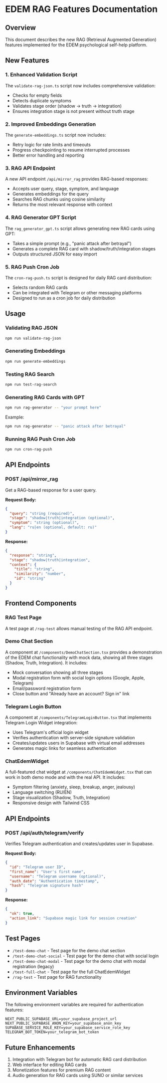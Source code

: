 # EDEM RAG Features Documentation

## Overview

This document describes the new RAG (Retrieval Augmented Generation) features implemented for the EDEM psychological self-help platform.

## New Features

### 1. Enhanced Validation Script

The `validate-rag-json.ts` script now includes comprehensive validation:

- Checks for empty fields
- Detects duplicate symptoms
- Validates stage order (shadow → truth → integration)
- Ensures integration stage is not present without truth stage

### 2. Improved Embeddings Generation

The `generate-embeddings.ts` script now includes:

- Retry logic for rate limits and timeouts
- Progress checkpointing to resume interrupted processes
- Better error handling and reporting

### 3. RAG API Endpoint

A new API endpoint `/api/mirror_rag` provides RAG-based responses:

- Accepts user query, stage, symptom, and language
- Generates embeddings for the query
- Searches RAG chunks using cosine similarity
- Returns the most relevant response with context

### 4. RAG Generator GPT Script

The `rag_generator_gpt.ts` script allows generating new RAG cards using GPT:

- Takes a simple prompt (e.g., "panic attack after betrayal")
- Generates a complete RAG card with shadow/truth/integration stages
- Outputs structured JSON for easy import

### 5. RAG Push Cron Job

The `cron-rag-push.ts` script is designed for daily RAG card distribution:

- Selects random RAG cards
- Can be integrated with Telegram or other messaging platforms
- Designed to run as a cron job for daily distribution

## Usage

### Validating RAG JSON

```bash
npm run validate-rag-json
```

### Generating Embeddings

```bash
npm run generate-embeddings
```

### Testing RAG Search

```bash
npm run test-rag-search
```

### Generating RAG Cards with GPT

```bash
npm run rag-generator -- "your prompt here"
```

Example:

```bash
npm run rag-generator -- "panic attack after betrayal"
```

### Running RAG Push Cron Job

```bash
npm run cron-rag-push
```

## API Endpoints

### POST /api/mirror_rag

Get a RAG-based response for a user query.

**Request Body:**

```json
{
  "query": "string (required)",
  "stage": "shadow|truth|integration (optional)",
  "symptom": "string (optional)",
  "lang": "ru|en (optional, default: ru)"
}
```

**Response:**

```json
{
  "response": "string",
  "stage": "shadow|truth|integration",
  "context": {
    "title": "string",
    "similarity": "number",
    "id": "string"
  }
}
```

## Frontend Components

### RAG Test Page

A test page at `/rag-test` allows manual testing of the RAG API endpoint.

### Demo Chat Section

A component at `/components/DemoChatSection.tsx` provides a demonstration of the EDEM chat functionality with mock data, showing all three stages (Shadow, Truth, Integration). It includes:

- Mock conversation showing all three stages
- Modal registration form with social login options (Google, Apple, Telegram)
- Email/password registration form
- Close button and "Already have an account? Sign in" link

### Telegram Login Button

A component at `/components/TelegramLoginButton.tsx` that implements Telegram Login Widget integration:

- Uses Telegram's official login widget
- Verifies authentication with server-side signature validation
- Creates/updates users in Supabase with virtual email addresses
- Generates magic links for seamless authentication

### ChatEdemWidget

A full-featured chat widget at `/components/ChatEdemWidget.tsx` that can work in both demo mode and with the real API. It includes:

- Symptom filtering (anxiety, sleep, breakup, anger, jealousy)
- Language switching (RU/EN)
- Stage visualization (Shadow, Truth, Integration)
- Responsive design with Tailwind CSS

## API Endpoints

### POST /api/auth/telegram/verify

Verifies Telegram authentication and creates/updates user in Supabase.

**Request Body:**

```json
{
  "id": "Telegram user ID",
  "first_name": "User's first name",
  "username": "Telegram username (optional)",
  "auth_date": "Authentication timestamp",
  "hash": "Telegram signature hash"
}
```

**Response:**

```json
{
  "ok": true,
  "action_link": "Supabase magic link for session creation"
}
```

## Test Pages

- `/test-demo-chat` - Test page for the demo chat section
- `/test-demo-chat-social` - Test page for the demo chat with social login
- `/test-demo-chat-modal` - Test page for the demo chat with modal registration (legacy)
- `/test-full-chat` - Test page for the full ChatEdemWidget
- `/rag-test` - Test page for RAG functionality

## Environment Variables

The following environment variables are required for authentication features:

```
NEXT_PUBLIC_SUPABASE_URL=your_supabase_project_url
NEXT_PUBLIC_SUPABASE_ANON_KEY=your_supabase_anon_key
SUPABASE_SERVICE_ROLE_KEY=your_supabase_service_role_key
TELEGRAM_BOT_TOKEN=your_telegram_bot_token
```

## Future Enhancements

1. Integration with Telegram bot for automatic RAG card distribution
2. Web interface for editing RAG cards
3. Monetization features for premium RAG content
4. Audio generation for RAG cards using SUNO or similar services
